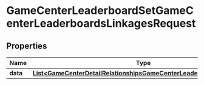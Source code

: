 

# GameCenterLeaderboardSetGameCenterLeaderboardsLinkagesRequest


## Properties

| Name | Type | Description | Notes |
|------------ | ------------- | ------------- | -------------|
|**data** | [**List&lt;GameCenterDetailRelationshipsGameCenterLeaderboardsDataInner&gt;**](GameCenterDetailRelationshipsGameCenterLeaderboardsDataInner.md) |  |  |



